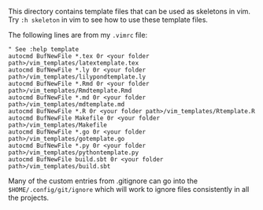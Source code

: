 This directory contains template files that can be used as skeletons in vim.
Try `:h skeleton` in vim to see how to use these template files.

The following lines are from my `.vimrc` file:

```
" See :help template
autocmd BufNewFile *.tex 0r <your folder path>/vim_templates/latextemplate.tex
autocmd BufNewFile *.ly 0r <your folder path>/vim_templates/lilypondtemplate.ly
autocmd BufNewFile *.Rmd 0r <your folder path>/vim_templates/Rmdtemplate.Rmd
autocmd BufNewFile *.md 0r <your folder path>/vim_templates/mdtemplate.md
autocmd BufNewFile *.R 0r <your folder path>/vim_templates/Rtemplate.R
autocmd BufNewFile Makefile 0r <your folder path>/vim_templates/Makefile
autocmd BufNewFile *.go 0r <your folder path>/vim_templates/gotemplate.go
autocmd BufNewFile *.py 0r <your folder path>/vim_templates/pythontemplate.py
autocmd BufNewFile build.sbt 0r <your folder path>/vim_templates/build.sbt
```

Many of the custom entries from .gitignore can go into the `$HOME/.config/git/ignore` which will work to ignore files consistently in all the projects.
